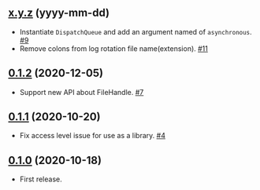 ## [x.y.z](https://github.com/sushichop/Puppy/releases/tag/x.y.z) (yyyy-mm-dd)

- Instantiate `DispatchQueue` and add an argument named of `asynchronous`. [#9](https://github.com/sushichop/Puppy/pull/9)
- Remove colons from log rotation file name(extension). [#11](https://github.com/sushichop/Puppy/pull/11)

## [0.1.2](https://github.com/sushichop/Puppy/releases/tag/0.1.2) (2020-12-05)

- Support new API about FileHandle. [#7](https://github.com/sushichop/Puppy/pull/7)

## [0.1.1](https://github.com/sushichop/Puppy/releases/tag/0.1.1) (2020-10-20)

- Fix access level issue for use as a library. [#4](https://github.com/sushichop/Puppy/pull/4)

## [0.1.0](https://github.com/sushichop/Puppy/releases/tag/0.1.0) (2020-10-18)

- First release.
